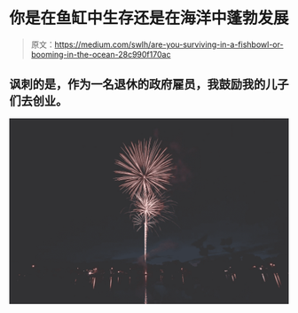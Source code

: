 # 你是在鱼缸中生存还是在海洋中蓬勃发展

> 原文：<https://medium.com/swlh/are-you-surviving-in-a-fishbowl-or-booming-in-the-ocean-28c990f170ac>

## 讽刺的是，作为一名退休的政府雇员，我鼓励我的儿子们去创业。

![](img/79ba79839fa482ad10816ad6c3c0a246.png)